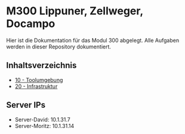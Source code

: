 # M300 Lippuner, Zellweger, Docampo

Hier ist die Dokumentation für das Modul 300 abgelegt. Alle Aufgaben werden in dieser Repository dokumentiert.

## Inhaltsverzeichnis

* [10 - Toolumgebung](https://github.com/SayHeyD/M300-BIST/tree/master/10-Toolumgebung)
* [20 - Infrastruktur](https://github.com/SayHeyD/M300-BIST/tree/master/20-Infrastruktur)

## Server IPs

* Server-David: 10.1.31.7
* Server-Moritz: 10.1.31.14